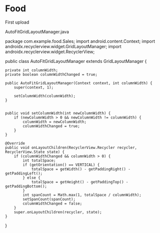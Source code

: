 # Food
First upload

AutoFitGridLayoutManager.java

package com.example.food.Sales;
import android.content.Context;
import androidx.recyclerview.widget.GridLayoutManager;
import androidx.recyclerview.widget.RecyclerView;

public class AutoFitGridLayoutManager extends GridLayoutManager {

    private int columnWidth;
    private boolean columnWidthChanged = true;

    public AutoFitGridLayoutManager(Context context, int columnWidth) {
        super(context, 1);

        setColumnWidth(columnWidth);
    }


    public void setColumnWidth(int newColumnWidth) {
        if (newColumnWidth > 0 && newColumnWidth != columnWidth) {
            columnWidth = newColumnWidth;
            columnWidthChanged = true;
        }
    }

    @Override
    public void onLayoutChildren(RecyclerView.Recycler recycler, RecyclerView.State state) {
        if (columnWidthChanged && columnWidth > 0) {
            int totalSpace;
            if (getOrientation() == VERTICAL) {
                totalSpace = getWidth() - getPaddingRight() - getPaddingLeft();
            } else {
                totalSpace = getHeight() - getPaddingTop() - getPaddingBottom();
            }
            int spanCount = Math.max(1, totalSpace / columnWidth);
            setSpanCount(spanCount);
            columnWidthChanged = false;
        }
        super.onLayoutChildren(recycler, state);
    }
}

